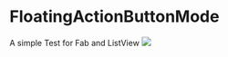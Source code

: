 # FloatingActionButtonMode
A simple Test for Fab and ListView
![](http://a1.eoeandroid.com/attachment/forum/201601/10/110901dsdpp0spbz7cip97.gif)
